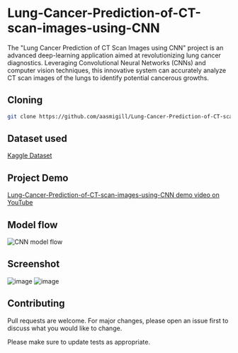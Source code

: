 # Lung-Cancer-Prediction-of-CT-scan-images-using-CNN

The "Lung Cancer Prediction of CT Scan Images using CNN" project is an advanced deep-learning application aimed at revolutionizing lung cancer diagnostics. Leveraging Convolutional Neural Networks (CNNs) and computer vision techniques, this innovative system can accurately analyze CT scan images of the lungs to identify potential cancerous growths.
## Cloning

```bash
git clone https://github.com/aasmigill/Lung-Cancer-Prediction-of-CT-scan-images-using-CNN.git
```
## Dataset used 
[Kaggle Dataset](https://www.kaggle.com/datasets/mohamedhanyyy/chest-ctscan-images)

## Project Demo

[Lung-Cancer-Prediction-of-CT-scan-images-using-CNN demo video on YouTube](https://youtu.be/LBPjHUxtrsc)


## Model flow 
![CNN model flow](https://github.com/aasmigill/Lung-Cancer-Prediction-of-CT-scan-images-using-CNN/assets/90896920/3cca8081-ae2a-48f0-9285-989f7f3f8da6)

## Screenshot
![image](https://github.com/aasmigill/Lung-Cancer-Prediction-of-CT-scan-images-using-CNN/assets/90896920/7827b69d-e9a3-4775-93c0-d840f7ff594a)
![image](https://github.com/aasmigill/Lung-Cancer-Prediction-of-CT-scan-images-using-CNN/assets/90896920/18fd8b05-98f8-418c-9c96-afe9edd6fea9)


## Contributing

Pull requests are welcome. For major changes, please open an issue first
to discuss what you would like to change.

Please make sure to update tests as appropriate.

